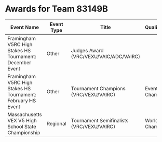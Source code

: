 # Awards for Team 83149B

| Event Name | Event Type | Title | Qualifications |
|------------|------------|-------|----------------|
| Framingham V5RC High Stakes HS Tournament: December Event | Other | Judges Award (VRC/VEXU/VAIC/ADC/VAIRC) |  |
| Framingham V5RC High Stakes HS Tournament: February HS Event | Other | Tournament Champions (VRC/VEXU/VAIRC) | Event Region Championship |
| Massachusetts VEX V5 High School State Championship | Regional | Tournament Semifinalists (VRC/VEXU/VAIRC) | World Championship |
